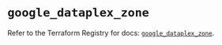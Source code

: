 # `google_dataplex_zone`

Refer to the Terraform Registry for docs: [`google_dataplex_zone`](https://registry.terraform.io/providers/hashicorp/google/5.41.0/docs/resources/dataplex_zone).
